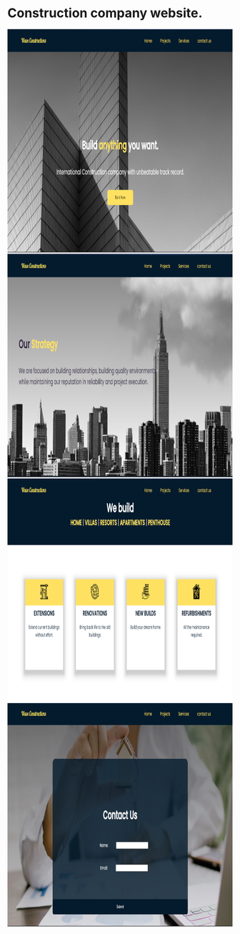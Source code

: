 # Construction company website.

<img src="img1.png" width="800" height="500"/>
<img src="img2.png" width="800" height="500"/>
<img src="img3.png" width="800" height="500"/>
<img src="img4.png" width="800" height="500"/>
